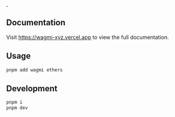<p>
  <a aria-label="NPM version" href="https://www.npmjs.com/package/wagmi">
    <img
      alt=""
      src="https://img.shields.io/npm/v/wagmi.svg?style=for-the-badge&labelColor=161c22"
    />
  </a>
  <a aria-label="License" href="/LICENSE">
    <img
      alt=""
      src="https://img.shields.io/npm/l/degen.svg?style=for-the-badge&labelColor=161c22"
    />
  </a>
</p>

## Documentation

Visit https://wagmi-xyz.vercel.app to view the full documentation.

## Usage

```bash
pnpm add wagmi ethers
```

## Development

```bash
pnpm i
pnpm dev
```
